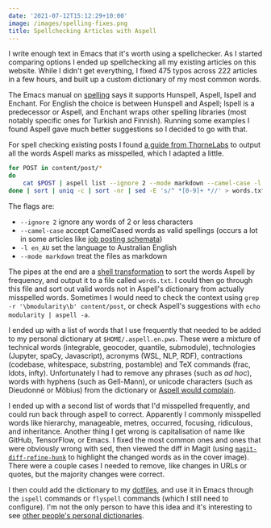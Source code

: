 ```yaml
---
date: '2021-07-12T15:12:29+10:00'
image: /images/spelling-fixes.png
title: Spellchecking Articles with Aspell
---
```


I write enough text in Emacs that it's worth using a spellchecker.
As I started comparing options I ended up spellchecking all my existing articles on this website.
While I didn't get everything, I fixed 475 typos across 222 articles in a few hours, and built up a custom dictionary of my most common words.

The Emacs manual on [spelling](https://www.gnu.org/software/emacs/manual/html_node/emacs/Spelling.html) says it supports Hunspell, Aspell, Ispell and Enchant.
For English the choice is between Hunspell and Aspell; Ispell is a predecessor or Aspell, and Enchant wraps other spelling libraries (most notably specific ones for Turkish and Finnish).
Running some examples I found Aspell gave much better suggestions so I decided to go with that.

For spell checking existing posts I found [a guide from ThorneLabs](https://thornelabs.net/posts/spell-checking-many-posts-with-aspell-and-a-custom-dictionary.html) to output all the words Aspell marks as misspelled, which I adapted a little.

```sh
for POST in content/post/*
do
    cat $POST | aspell list --ignore 2 --mode markdown --camel-case -l en_AU
done | sort | uniq -c | sort -nr | sed -E 's/^ *[0-9]+ *//' > words.txt
```

The flags are:

* `--ignore 2` ignore any words of 2 or less characters
* `--camel-case` accept CamelCased words as valid spellings (occurs a lot in some articles like [job posting schemata](/schema-jobposting))
* `-l en_AU` set the language to Australian English
* `--mode markdown` treat the files as markdown

The pipes at the end are a [shell transformation](/shell-etl) to sort the words Aspell by frequency, and output it to a file called `words.txt`.
I could then go through this file and sort out valid words not in Aspell's dictionary from actually misspelled words.
Sometimes I would need to check the context using `grep -r '\bmodularity\b' content/post`, or check Aspell's suggestions with `echo modularity | aspell -a`.

I ended up with a list of words that I use frequently that needed to be added to my personal dictionary at `$HOME/.aspell.en.pws`.
These were a mixture of technical words (integrable, geocoder, quantile, submodule), technologies (Jupyter, spaCy, Javascript), acronyms (WSL, NLP, RDF), contractions (codebase, whitespace, substring, postamble) and TeX commands (frac, ldots, infty).
Unfortunately I had to remove any phrases (such as *ad hoc*), words with hyphens (such as Gell-Mann), or unicode characters (such as Dieudonné or Möbius) from the dictionary or [Aspell would complain](https://web.archive.org/web/20190927234225/http://aspell.net/man-html/Words-With-Symbols-in-Them.html).

I ended up with a second list of words that I'd misspelled frequently, and could run back through aspell to correct.
Apparently I commonly misspelled words like hierarchy, manageable, metres, occurred, focusing, ridiculous, and inheritance.
Another thing I get wrong is capitalisation of name like GitHub, TensorFlow, or Emacs.
I fixed the most common ones and ones that were obviously wrong with sed, then viewed the diff in Magit (using [`magit-diff-refine-hunk`](https://magit.vc/manual/magit/Diff-Options.html) to highlight the changed words as in the cover image).
There were a couple cases I needed to remove, like changes in URLs or quotes, but the majority changes were correct.

I then could add the dictionary to my [dotfiles](/portable-custom-config), and use it in Emacs through the `ispell` commands or `flyspell` commands (which I still need to configure).
I'm not the only person to have this idea and it's interesting to see [other people's personal dictionaries](https://github.com/search?o=desc&q=filename%3Aaspell.en.pws&s=&type=Code).
